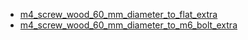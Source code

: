 * [m4_screw_wood_60_mm_diameter_to_flat_extra](m4_screw_wood_60_mm_diameter_to_flat_extra)
* [m4_screw_wood_60_mm_diameter_to_m6_bolt_extra](m4_screw_wood_60_mm_diameter_to_m6_bolt_extra)
